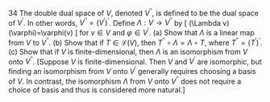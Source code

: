 34 The double dual space of $V$, denoted $V^{\prime \prime}$, is defined to be the dual space of $V^{\prime}$. In other words, $V^{\prime \prime}=\left(V^{\prime}\right)^{\prime}$. Define $\Lambda: V \rightarrow V^{\prime \prime}$ by
\[
(\Lambda v)(\varphi)=\varphi(v)
\]
for $v \in V$ and $\varphi \in V^{\prime}$.
(a) Show that $\Lambda$ is a linear map from $V$ to $V^{\prime \prime}$.
(b) Show that if $T \in \mathcal{L}(V)$, then $T^{\prime \prime} \circ \Lambda=\Lambda \circ T$, where $T^{\prime \prime}=\left(T^{\prime}\right)^{\prime}$.
(c) Show that if $V$ is finite-dimensional, then $\Lambda$ is an isomorphism from $V$ onto $V^{\prime \prime}$.
[Suppose $V$ is finite-dimensional. Then $V$ and $V^{\prime}$ are isomorphic, but finding an isomorphism from $V$ onto $V^{\prime}$ generally requires choosing a basis of $V$. In contrast, the isomorphism $\Lambda$ from $V$ onto $V^{\prime \prime}$ does not require a choice of basis and thus is considered more natural.]
